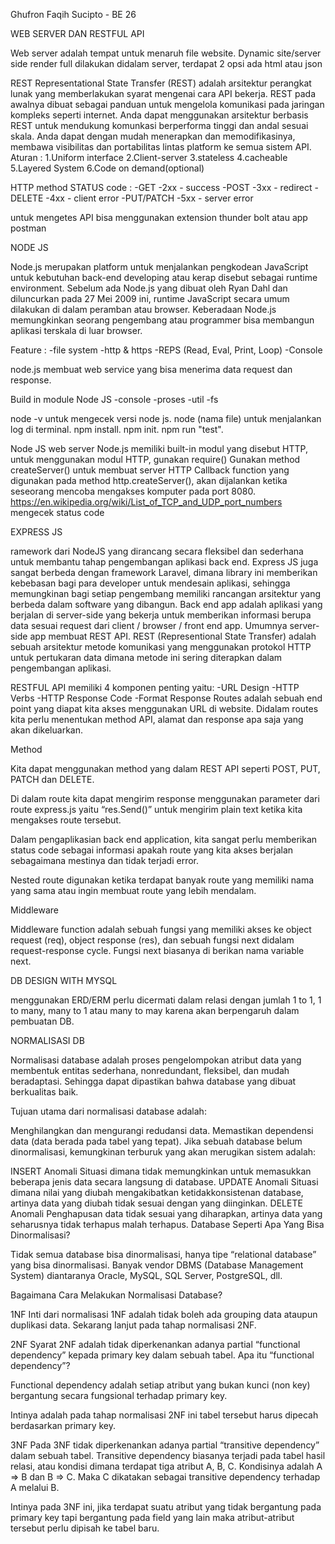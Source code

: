 Ghufron Faqih Sucipto - BE 26

WEB SERVER DAN RESTFUL API

Web server adalah tempat untuk menaruh file website.
Dynamic site/server side render full dilakukan didalam server, terdapat 2 opsi ada html atau json

REST
Representational State Transfer (REST) adalah arsitektur perangkat lunak yang memberlakukan syarat mengenai cara API bekerja. REST pada awalnya dibuat sebagai panduan untuk mengelola komunikasi pada jaringan kompleks seperti internet. Anda dapat menggunakan arsitektur berbasis REST untuk mendukung komunkasi berperforma tinggi dan andal sesuai skala. Anda dapat dengan mudah menerapkan dan memodifikasinya, membawa visibilitas dan portabilitas lintas platform ke semua sistem API.
Aturan :
1.Uniform interface
2.Client-server
3.stateless
4.cacheable
5.Layered System
6.Code on demand(optional)

HTTP method	STATUS code :
-GET		-2xx - success
-POST		-3xx - redirect
-DELETE		-4xx - client error
-PUT/PATCH	-5xx - server error

untuk mengetes API bisa menggunakan extension thunder bolt atau app postman

NODE JS

Node.js merupakan platform untuk menjalankan pengkodean JavaScript untuk kebutuhan back-end developing atau kerap disebut sebagai runtime environment. Sebelum ada Node.js yang dibuat oleh Ryan Dahl dan diluncurkan pada 27 Mei 2009 ini, runtime JavaScript secara umum dilakukan di dalam peramban atau browser. Keberadaan Node.js memungkinkan seorang pengembang atau programmer bisa membangun aplikasi terskala di luar browser.

Feature :
-file system
-http & https
-REPS (Read, Eval, Print, Loop)
-Console

node.js membuat web service yang bisa menerima data request dan response.

Build in module Node JS
-console 
-proses 
-util 
-fs

node -v untuk mengecek versi node js.
node (nama file) untuk menjalankan log di terminal.
npm install.
npm init.
npm run "test".

Node JS web server
Node.js memiliki built-in modul yang disebut HTTP, untuk menggunakan modul HTTP, gunakan require()
Gunakan method createServer() untuk membuat server HTTP
Callback function yang digunakan pada method http.createServer(), akan dijalankan ketika seseorang mencoba mengakses komputer pada port 8080.
https://en.wikipedia.org/wiki/List_of_TCP_and_UDP_port_numbers mengecek status code

EXPRESS JS

ramework dari NodeJS yang dirancang secara fleksibel dan sederhana untuk membantu tahap pengembangan aplikasi back end. Express JS juga sangat berbeda dengan framework Laravel, dimana library ini memberikan kebebasan bagi para developer untuk mendesain aplikasi, sehingga memungkinan bagi setiap pengembang memiliki rancangan arsitektur yang berbeda dalam software yang dibangun.
Back end app adalah aplikasi yang berjalan di server-side yang bekerja untuk memberikan informasi berupa data sesuai request dari client / browser / front end app. Umumnya server-side app membuat REST API.
REST (Representional State Transfer) adalah sebuah arsitektur metode komunikasi yang menggunakan protokol HTTP untuk pertukaran data dimana metode ini sering diterapkan dalam pengembangan aplikasi.

RESTFUL API memiliki 4 komponen penting yaitu:
-URL Design
-HTTP Verbs
-HTTP Response Code
-Format Response
Routes adalah sebuah end point yang diapat kita akses menggunakan URL di website. Didalam routes kita perlu menentukan method API, alamat dan response apa saja yang akan dikeluarkan.

Method

Kita dapat menggunakan method yang dalam REST API seperti POST, PUT, PATCH dan DELETE.

Di dalam route kita dapat mengirim response menggunakan parameter dari route express.js yaitu “res.Send()” untuk mengirim plain text ketika kita mengakses route tersebut.

Dalam pengaplikasian back end application, kita sangat perlu memberikan status code sebagai informasi apakah route yang kita akses berjalan sebagaimana mestinya dan tidak terjadi error.

Nested route digunakan ketika terdapat banyak route yang memiliki nama yang sama atau ingin membuat route yang lebih mendalam.

Middleware

Middleware function adalah sebuah fungsi yang memiliki akses ke object request (req), object response (res), dan sebuah fungsi next didalam request-response cycle. Fungsi next biasanya di berikan nama variable next.

DB DESIGN WITH MYSQL

menggunakan ERD/ERM perlu dicermati dalam relasi dengan jumlah  1 to 1, 1 to many, many to 1 atau many to may karena akan berpengaruh dalam pembuatan DB.

NORMALISASI DB

Normalisasi database adalah proses pengelompokan atribut data yang membentuk entitas sederhana, nonredundant, fleksibel, dan mudah beradaptasi. Sehingga dapat dipastikan bahwa database yang dibuat berkualitas baik.

Tujuan utama dari normalisasi database adalah:

Menghilangkan dan mengurangi redudansi data. Memastikan dependensi data (data berada pada tabel yang tepat). Jika sebuah database belum dinormalisasi, kemungkinan terburuk yang akan merugikan sistem adalah:

INSERT Anomali
Situasi dimana tidak memungkinkan untuk memasukkan beberapa jenis data secara langsung di database.
UPDATE Anomali
Situasi dimana nilai yang diubah mengakibatkan ketidakkonsistenan database, artinya data yang diubah tidak sesuai dengan yang diinginkan.
DELETE Anomali
Penghapusan data tidak sesuai yang diharapkan, artinya data yang seharusnya tidak terhapus malah terhapus.
Database Seperti Apa Yang Bisa Dinormalisasi?

Tidak semua database bisa dinormalisasi, hanya tipe “relational database” yang bisa dinormalisasi. Banyak vendor DBMS (Database Management System) diantaranya Oracle, MySQL, SQL Server, PostgreSQL, dll.

Bagaimana Cara Melakukan Normalisasi Database?

1NF
Inti dari normalisasi 1NF adalah tidak boleh ada grouping data ataupun duplikasi data. Sekarang lanjut pada tahap normalisasi 2NF.

2NF
Syarat 2NF adalah tidak diperkenankan adanya partial “functional dependency” kepada primary key dalam sebuah tabel.
Apa itu “functional dependency”?

Functional dependency adalah setiap atribut yang bukan kunci (non key) bergantung secara fungsional terhadap primary key.

Intinya adalah pada tahap normalisasi 2NF ini tabel tersebut harus dipecah berdasarkan primary key.

3NF
Pada 3NF tidak diperkenankan adanya partial “transitive dependency” dalam sebuah tabel.
Transitive dependency biasanya terjadi pada tabel hasil relasi, atau kondisi dimana terdapat tiga atribut A, B, C. Kondisinya adalah A ⇒ B dan B ⇒ C. Maka C dikatakan sebagai transitive dependency terhadap A melalui B.

Intinya pada 3NF ini, jika terdapat suatu atribut yang tidak bergantung pada primary key tapi bergantung pada field yang lain maka atribut-atribut tersebut perlu dipisah ke tabel baru.